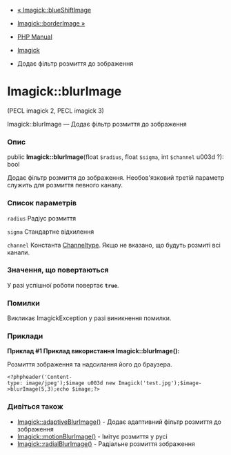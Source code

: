- [« Imagick::blueShiftImage](imagick.blueshiftimage.md)
- [Imagick::borderImage »](imagick.borderimage.md)

- [PHP Manual](index.md)
- [Imagick](class.imagick.md)
- Додає фільтр розмиття до зображення

# Imagick::blurImage

(PECL imagick 2, PECL imagick 3)

Imagick::blurImage — Додає фільтр розмиття до зображення

### Опис

public **Imagick::blurImage**(float `$radius`, float `$sigma`, int
`$channel` u003d ?): bool

Додає фільтр розмиття до зображення. Необов'язковий третій параметр
служить для розмиття певного каналу.

### Список параметрів

`radius`
Радіус розмиття

`sigma`
Стандартне відхилення

`channel`
Константа
[Channeltype](imagick.constants.md#imagick.constants.channel). Якщо не
вказано, що будуть розмиті всі канали.

### Значення, що повертаються

У разі успішної роботи повертає **`true`**.

### Помилки

Викликає ImagickException у разі виникнення помилки.

### Приклади

**Приклад #1 Приклад використання **Imagick::blurImage()**:**

Розмиття зображення та надсилання його до браузера.

` <?phpheader('Content-type: image/jpeg');$image u003d new Imagick('test.jpg');$image->blurImage(5,3);echo $image;?> `

### Дивіться також

- [Imagick::adaptiveBlurImage()](imagick.adaptiveblurimage.md) -
Додає адаптивний фільтр розмиття до зображення
- [Imagick::motionBlurImage()](imagick.motionblurimage.md) -
Імітує розмиття у русі
- [Imagick::radialBlurImage()](imagick.radialblurimage.md) -
Радіальне розмиття зображення
